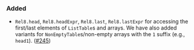 ### Added

- `Rel8.head`, `Rel8.headExpr`, `Rel8.last`, `Rel8.lastExpr` for accessing the first/last elements of `ListTable`s and arrays. We have also added variants for `NonEmptyTable`s/non-empty arrays with the `1` suffix (e.g., `head1`). ([#245](https://github.com/circuithub/rel8/pull/245))
